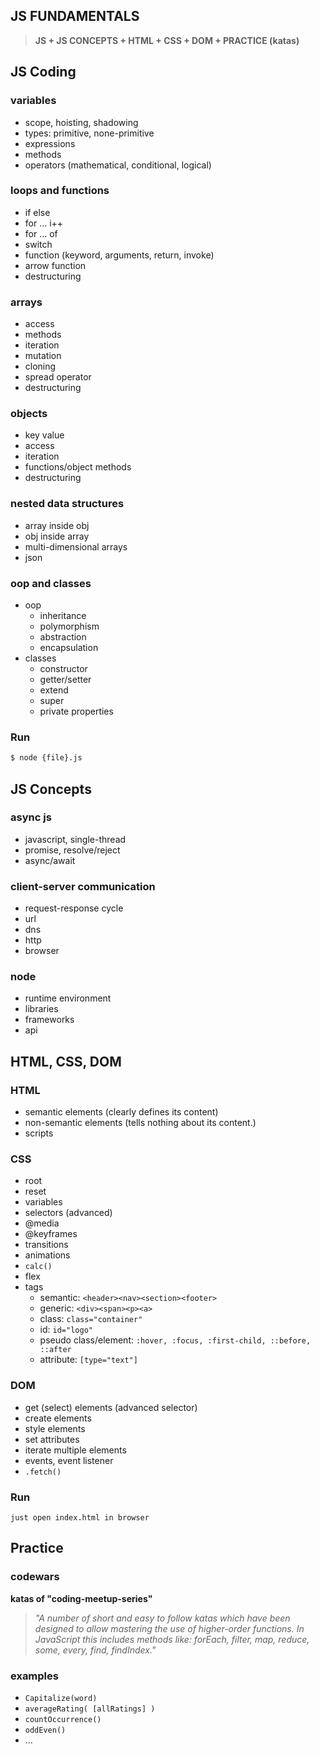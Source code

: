 ## JS FUNDAMENTALS

> **JS + JS CONCEPTS + HTML + CSS + DOM + PRACTICE (katas)**

## JS Coding

### variables

-   scope, hoisting, shadowing
-   types: primitive, none-primitive
-   expressions
-   methods
-   operators (mathematical, conditional, logical)

### loops and functions

-   if else
-   for ... i++
-   for ... of
-   switch
-   function (keyword, arguments, return, invoke)
-   arrow function
-   destructuring

### arrays

-   access
-   methods
-   iteration
-   mutation
-   cloning
-   spread operator
-   destructuring

### objects

-   key value
-   access
-   iteration
-   functions/object methods
-   destructuring

### nested data structures

-   array inside obj
-   obj inside array
-   multi-dimensional arrays
-   json

### oop and classes

-   oop
    -   inheritance
    -   polymorphism
    -   abstraction
    -   encapsulation
-   classes
    -   constructor
    -   getter/setter
    -   extend
    -   super
    -   private properties

### Run

```bash
$ node {file}.js
```

## JS Concepts

### async js

-   javascript, single-thread
-   promise, resolve/reject
-   async/await

### client-server communication

-   request-response cycle
-   url
-   dns
-   http
-   browser

### node

-   runtime environment
-   libraries
-   frameworks
-   api

## HTML, CSS, DOM

### HTML

-   semantic elements (clearly defines its content)
-   non-semantic elements (tells nothing about its content.)
-   scripts

### CSS

-   root
-   reset
-   variables
-   selectors (advanced)
-   @media
-   @keyframes
-   transitions
-   animations
-   `calc()`
-   flex
-   tags
    -   semantic: `<header><nav><section><footer>`
    -   generic: `<div><span><p><a>`
    -   class: `class="container"`
    -   id: `id="logo"`
    -   pseudo class/element: `:hover, :focus, :first-child, ::before, ::after`
    -   attribute: `[type="text"]`

### DOM

-   get (select) elements (advanced selector)
-   create elements
-   style elements
-   set attributes
-   iterate multiple elements
-   events, event listener
-   `.fetch()`

### Run

```
just open index.html in browser
```

## Practice

### codewars
**katas of "coding-meetup-series"**
> _"A number of short and easy to follow katas which have been designed to allow mastering the use of higher-order functions. In JavaScript this includes methods like: forEach, filter, map, reduce, some, every, find, findIndex."_

### examples
-   `Capitalize(word)`
-   `averageRating( [allRatings] )`
-   `countOccurrence()`
-   `oddEven()`
- ...

